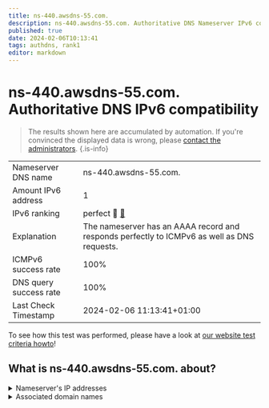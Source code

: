 ```yaml
---
title: ns-440.awsdns-55.com.
description: ns-440.awsdns-55.com. Authoritative DNS Nameserver IPv6 compatibility
published: true
date: 2024-02-06T10:13:41
tags: authdns, rank1
editor: markdown
---
```


# ns-440.awsdns-55.com. Authoritative DNS IPv6 compatibility

> The results shown here are accumulated by automation. If you're convinced the displayed data is wrong, please [contact the administrators](/howto/chat). 
{.is-info}




|   |   |
| - | - |
| Nameserver DNS name | ns-440.awsdns-55.com.
| Amount IPv6 address | 1
| IPv6 ranking | perfect :1st_place_medal: [🔗](/howto/ranking) |
| Explanation | The nameserver has an AAAA record and responds perfectly to ICMPv6 as well as DNS requests. |
| ICMPv6 success rate | 100%|
| DNS query success rate | 100% |
| Last Check Timestamp | 2024-02-06 11:13:41+01:00 |

To see how this test was performed, please have a look at [our website test criteria howto](/howto/testcriteria/authdns)!


## What is ns-440.awsdns-55.com. about?




<details>
<summary>Nameserver's IP addresses</summary>

2600:9000:5301:b800::1

</details>



<details>
<summary>Associated domain names</summary>

tiktok.com

</details>
